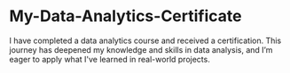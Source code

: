 # My-Data-Analytics-Certificate
I have completed a data analytics course and received a certification. This journey has deepened my knowledge and skills in data analysis, and I’m eager to apply what I've learned in real-world projects.
